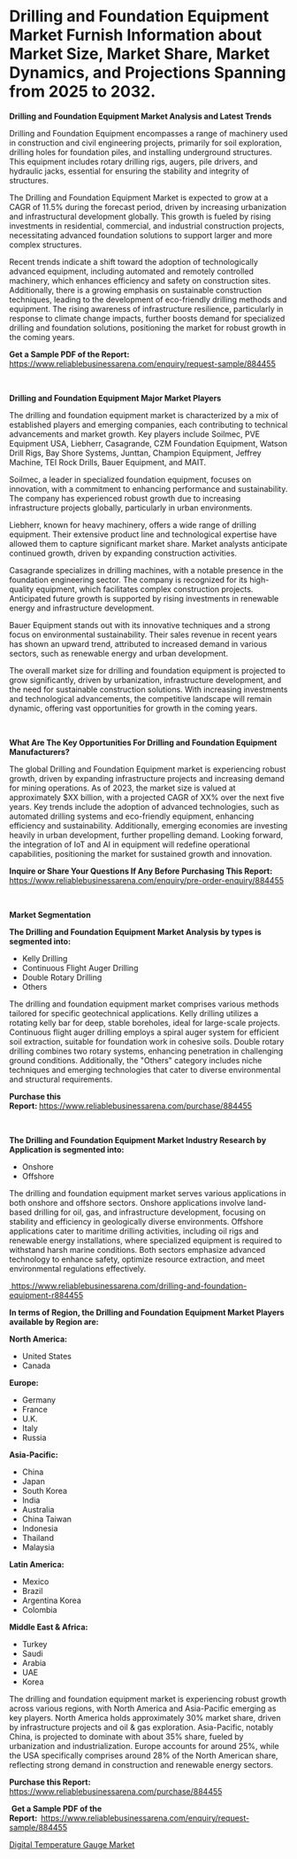 <p><h1>Drilling and Foundation Equipment Market Furnish Information about Market Size, Market Share, Market Dynamics, and Projections Spanning from 2025 to 2032.</h1></p><p><strong>Drilling and Foundation Equipment Market Analysis and Latest Trends</strong></p>
<p><p>Drilling and Foundation Equipment encompasses a range of machinery used in construction and civil engineering projects, primarily for soil exploration, drilling holes for foundation piles, and installing underground structures. This equipment includes rotary drilling rigs, augers, pile drivers, and hydraulic jacks, essential for ensuring the stability and integrity of structures.</p><p>The Drilling and Foundation Equipment Market is expected to grow at a CAGR of 11.5% during the forecast period, driven by increasing urbanization and infrastructural development globally. This growth is fueled by rising investments in residential, commercial, and industrial construction projects, necessitating advanced foundation solutions to support larger and more complex structures. </p><p>Recent trends indicate a shift toward the adoption of technologically advanced equipment, including automated and remotely controlled machinery, which enhances efficiency and safety on construction sites. Additionally, there is a growing emphasis on sustainable construction techniques, leading to the development of eco-friendly drilling methods and equipment. The rising awareness of infrastructure resilience, particularly in response to climate change impacts, further boosts demand for specialized drilling and foundation solutions, positioning the market for robust growth in the coming years.</p></p>
<p><strong>Get a Sample PDF of the Report:&nbsp;</strong> <a href="https://www.reliablebusinessarena.com/enquiry/request-sample/884455?utm_campaign=2288&utm_medium=2&utm_source=Github&utm_content=ia&utm_term=18022025&utm_id=drilling-and-foundation-equipment">https://www.reliablebusinessarena.com/enquiry/request-sample/884455</a></p>
<p>&nbsp;</p>
<p><strong>Drilling and Foundation Equipment Major Market Players</strong></p>
<p><p>The drilling and foundation equipment market is characterized by a mix of established players and emerging companies, each contributing to technical advancements and market growth. Key players include Soilmec, PVE Equipment USA, Liebherr, Casagrande, CZM Foundation Equipment, Watson Drill Rigs, Bay Shore Systems, Junttan, Champion Equipment, Jeffrey Machine, TEI Rock Drills, Bauer Equipment, and MAIT.</p><p>Soilmec, a leader in specialized foundation equipment, focuses on innovation, with a commitment to enhancing performance and sustainability. The company has experienced robust growth due to increasing infrastructure projects globally, particularly in urban environments.</p><p>Liebherr, known for heavy machinery, offers a wide range of drilling equipment. Their extensive product line and technological expertise have allowed them to capture significant market share. Market analysts anticipate continued growth, driven by expanding construction activities.</p><p>Casagrande specializes in drilling machines, with a notable presence in the foundation engineering sector. The company is recognized for its high-quality equipment, which facilitates complex construction projects. Anticipated future growth is supported by rising investments in renewable energy and infrastructure development.</p><p>Bauer Equipment stands out with its innovative techniques and a strong focus on environmental sustainability. Their sales revenue in recent years has shown an upward trend, attributed to increased demand in various sectors, such as renewable energy and urban development.</p><p>The overall market size for drilling and foundation equipment is projected to grow significantly, driven by urbanization, infrastructure development, and the need for sustainable construction solutions. With increasing investments and technological advancements, the competitive landscape will remain dynamic, offering vast opportunities for growth in the coming years.</p></p>
<p>&nbsp;</p>
<p><strong>What Are The Key Opportunities For Drilling and Foundation Equipment Manufacturers?</strong></p>
<p><p>The global Drilling and Foundation Equipment market is experiencing robust growth, driven by expanding infrastructure projects and increasing demand for mining operations. As of 2023, the market size is valued at approximately $XX billion, with a projected CAGR of XX% over the next five years. Key trends include the adoption of advanced technologies, such as automated drilling systems and eco-friendly equipment, enhancing efficiency and sustainability. Additionally, emerging economies are investing heavily in urban development, further propelling demand. Looking forward, the integration of IoT and AI in equipment will redefine operational capabilities, positioning the market for sustained growth and innovation.</p></p>
<p><strong>Inquire or Share Your Questions If Any Before Purchasing This Report:</strong> <a href="https://www.reliablebusinessarena.com/enquiry/pre-order-enquiry/884455?utm_campaign=2288&utm_medium=2&utm_source=Github&utm_content=ia&utm_term=18022025&utm_id=drilling-and-foundation-equipment">https://www.reliablebusinessarena.com/enquiry/pre-order-enquiry/884455</a></p>
<p>&nbsp;</p>
<p><strong>Market Segmentation</strong></p>
<p><strong>The Drilling and Foundation Equipment Market Analysis by types is segmented into:</strong></p>
<p><ul><li>Kelly Drilling</li><li>Continuous Flight Auger Drilling</li><li>Double Rotary Drilling</li><li>Others</li></ul></p>
<p><p>The drilling and foundation equipment market comprises various methods tailored for specific geotechnical applications. Kelly drilling utilizes a rotating kelly bar for deep, stable boreholes, ideal for large-scale projects. Continuous flight auger drilling employs a spiral auger system for efficient soil extraction, suitable for foundation work in cohesive soils. Double rotary drilling combines two rotary systems, enhancing penetration in challenging ground conditions. Additionally, the "Others" category includes niche techniques and emerging technologies that cater to diverse environmental and structural requirements.</p></p>
<p><strong>Purchase this Report:&nbsp;</strong><a href="https://www.reliablebusinessarena.com/purchase/884455?utm_campaign=2288&utm_medium=2&utm_source=Github&utm_content=ia&utm_term=18022025&utm_id=drilling-and-foundation-equipment">https://www.reliablebusinessarena.com/purchase/884455</a></p>
<p>&nbsp;</p>
<p><strong>The Drilling and Foundation Equipment Market Industry Research by Application is segmented into:</strong></p>
<p><ul><li>Onshore</li><li>Offshore</li></ul></p>
<p><p>The drilling and foundation equipment market serves various applications in both onshore and offshore sectors. Onshore applications involve land-based drilling for oil, gas, and infrastructure development, focusing on stability and efficiency in geologically diverse environments. Offshore applications cater to maritime drilling activities, including oil rigs and renewable energy installations, where specialized equipment is required to withstand harsh marine conditions. Both sectors emphasize advanced technology to enhance safety, optimize resource extraction, and meet environmental regulations effectively.</p></p>
<p><a href="https://www.reliablebusinessarena.com/drilling-and-foundation-equipment-r884455?utm_campaign=2288&utm_medium=2&utm_source=Github&utm_content=ia&utm_term=18022025&utm_id=drilling-and-foundation-equipment">&nbsp;https://www.reliablebusinessarena.com/drilling-and-foundation-equipment-r884455</a></p>
<p><strong>In terms of Region, the Drilling and Foundation Equipment Market Players available by Region are:</strong></p>
<p>
    <p> <strong> North America: </strong>
        <ul>
            <li>United States</li>
            <li>Canada</li>
        </ul>
        </p> 
    <p> <strong> Europe: </strong>
        <ul>
            <li>Germany</li>
            <li>France</li>
            <li>U.K.</li>
            <li>Italy</li>
            <li>Russia</li>
        </ul>
        </p> 
    <p> <strong> Asia-Pacific: </strong>
        <ul>
            <li>China</li>
            <li>Japan</li>
            <li>South Korea</li>
            <li>India</li>
            <li>Australia</li>
            <li>China Taiwan</li>
            <li>Indonesia</li>
            <li>Thailand</li>
            <li>Malaysia</li>
        </ul>
        </p> 
    <p> <strong> Latin America: </strong>
        <ul>
            <li>Mexico</li>
            <li>Brazil</li>
            <li>Argentina Korea</li>
            <li>Colombia</li>
        </ul>
        </p> 
    <p> <strong> Middle East & Africa: </strong>
        <ul>
            <li>Turkey</li>
            <li>Saudi</li>
            <li>Arabia</li>
            <li>UAE</li>
            <li>Korea</li>
        </ul>
    </p>
    </p>
<p><p>The drilling and foundation equipment market is experiencing robust growth across various regions, with North America and Asia-Pacific emerging as key players. North America holds approximately 30% market share, driven by infrastructure projects and oil & gas exploration. Asia-Pacific, notably China, is projected to dominate with about 35% share, fueled by urbanization and industrialization. Europe accounts for around 25%, while the USA specifically comprises around 28% of the North American share, reflecting strong demand in construction and renewable energy sectors.</p></p>
<p><strong>Purchase this Report: </strong><a href="https://www.reliablebusinessarena.com/purchase/884455?utm_campaign=2288&utm_medium=2&utm_source=Github&utm_content=ia&utm_term=18022025&utm_id=drilling-and-foundation-equipment">https://www.reliablebusinessarena.com/purchase/884455</a></p>
<p>&nbsp;<strong>Get a Sample PDF of the Report:&nbsp;&nbsp;</strong><a href="https://www.reliablebusinessarena.com/enquiry/request-sample/884455?utm_campaign=2288&utm_medium=2&utm_source=Github&utm_content=ia&utm_term=18022025&utm_id=drilling-and-foundation-equipment">https://www.reliablebusinessarena.com/enquiry/request-sample/884455</a></p>
<p><strong></strong></p>
<p><p><a href="https://github.com/krinerstormy331/Market-Research-Report-List-1/blob/main/digital-temperature-gauge-market.md?utm_campaign=2288&utm_medium=2&utm_source=Github&utm_content=ia&utm_term=18022025&utm_id=drilling-and-foundation-equipment">Digital Temperature Gauge Market</a></p></p>